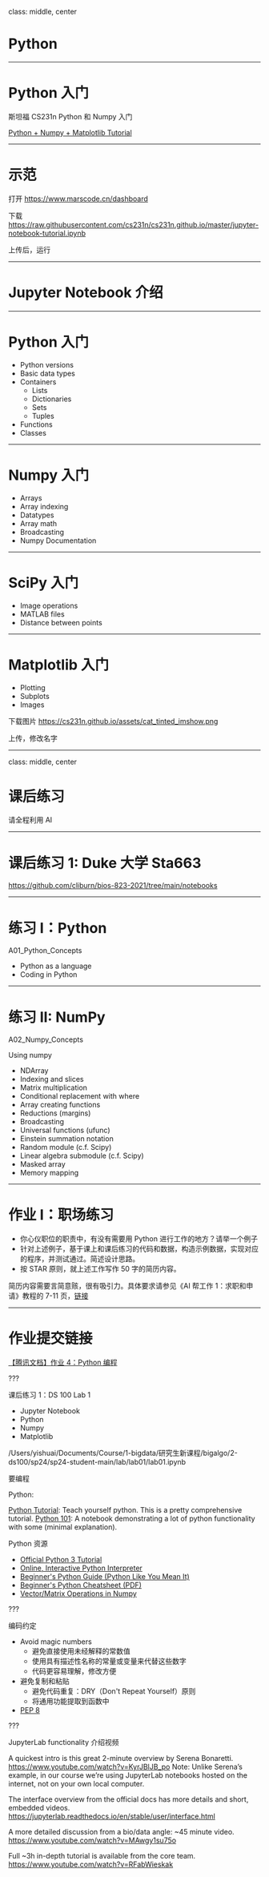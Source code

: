 class: middle, center

# Python

---
# Python 入门

斯坦福 CS231n Python 和 Numpy 入门

[Python + Numpy + Matplotlib Tutorial](http://cs231n.github.io/python-numpy-tutorial/) 

---
# 示范

打开 https://www.marscode.cn/dashboard

下载 https://raw.githubusercontent.com/cs231n/cs231n.github.io/master/jupyter-notebook-tutorial.ipynb

上传后，运行

---
# Jupyter Notebook 介绍

---
# Python 入门

- Python versions
- Basic data types
- Containers
  - Lists
  - Dictionaries
  - Sets
  - Tuples
- Functions
- Classes

---
# Numpy 入门
- Arrays
- Array indexing
- Datatypes
- Array math
- Broadcasting
- Numpy Documentation

---
# SciPy 入门
- Image operations
- MATLAB files
- Distance between points

---
# Matplotlib 入门
- Plotting
- Subplots
- Images

下载图片 https://cs231n.github.io/assets/cat_tinted_imshow.png

上传，修改名字

---
class: middle, center
# 课后练习

请全程利用 AI

---

# 课后练习 1: Duke 大学 Sta663

https://github.com/cliburn/bios-823-2021/tree/main/notebooks

---
# 练习 I：Python

A01_Python_Concepts
- Python as a language
- Coding in Python

---
# 练习 II: NumPy

A02_Numpy_Concepts

Using numpy
- NDArray
- Indexing and slices
- Matrix multiplication
- Conditional replacement with where
- Array creating functions
- Reductions (margins)
- Broadcasting
- Universal functions (ufunc)
- Einstein summation notation
- Random module (c.f. Scipy)
- Linear algebra submodule (c.f. Scipy)
- Masked array
- Memory mapping

---
# 作业 I：职场练习

- 你心仪职位的职责中，有没有需要用 Python 进行工作的地方？请举一个例子
- 针对上述例子，基于课上和课后练习的代码和数据，构造示例数据，实现对应的程序，并测试通过。简述设计思路。
- 按 STAR 原则，就上述工作写作 50 字的简历内容。

简历内容需要言简意赅，很有吸引力。具体要求请参见《AI 帮工作 1：求职和申请》教程的 7-11 页，[链接](https://yishuai.github.io/talk/ai-career/index.html?p=4-1-apply.md#7)

---
# 作业提交链接

[【腾讯文档】作业 4：Python 编程](https://docs.qq.com/form/page/DT1ZwTlpvY3BjQ1lE)

???

课后练习 1：DS 100 Lab 1

- Jupyter Notebook
- Python
- Numpy
- Matplotlib

/Users/yishuai/Documents/Course/1-bigdata/研究生新课程/bigalgo/2-ds100/sp24/sp24-student-main/lab/lab01/lab01.ipynb

要编程

Python:

[Python Tutorial](https://docs.python.org/3.5/tutorial/): Teach yourself python. This is a pretty comprehensive tutorial.
[Python 101](http://nbviewer.jupyter.org/urls/bitbucket.org/hrojas/learn-pandas/raw/master/lessons/Python_101.ipynb): A notebook demonstrating a lot of python functionality with some (minimal explanation).

Python 资源

- [Official Python 3 Tutorial](https://docs.python.org/3/tutorial/)
- [Online, Interactive Python Interpreter](https://replit.com/)
- [Beginner's Python Guide (Python Like You Mean It)](https://www.pythonlikeyoumeanit.com/)
- [Beginner's Python Cheatsheet (PDF)](https://github.com/ehmatthes/pcc/releases/download/v1.0.0/beginners_python_cheat_sheet_pcc_all.pdf)
- [Vector/Matrix Operations in Numpy](https://cheatsheets.quantecon.org/)

???

编码约定

- Avoid magic numbers
  - 避免直接使用未经解释的常数值
  - 使用具有描述性名称的常量或变量来代替这些数字
  - 代码更容易理解，修改方便
- 避免复制和粘贴
  - 避免代码重复：DRY（Don't Repeat Yourself）原则
  - 将通用功能提取到函数中
- [PEP 8](https://peps.python.org/pep-0008/)

???

JupyterLab functionality 介绍视频

A quickest intro is this great 2-minute overview by Serena Bonaretti.
    https://www.youtube.com/watch?v=KyrJBlJB_po
    Note: Unlike Serena’s example, in our course we’re using JupyterLab notebooks hosted on the internet, not on your own local computer. 

The interface overview from the official docs has more details and short, embedded videos.
    https://jupyterlab.readthedocs.io/en/stable/user/interface.html

A more detailed discussion from a bio/data angle: ~45 minute video.
    https://www.youtube.com/watch?v=MAwgy1su75o

Full ~3h in-depth tutorial is available from the core team.
    https://www.youtube.com/watch?v=RFabWieskak
